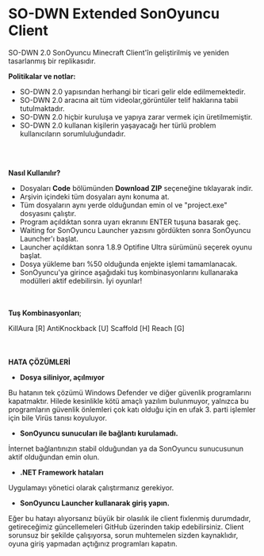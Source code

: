 # SO-DWN Extended SonOyuncu Client
SO-DWN 2.0 SonOyuncu Minecraft Client'în geliştirilmiş ve yeniden tasarlanmış bir replikasıdır.

**Politikalar ve notlar:**
- SO-DWN 2.0 yapısından herhangi bir ticari gelir elde edilmemektedir.
- SO-DWN 2.0 aracına ait tüm videolar,görüntüler telif haklarına tabii tutulmaktadır.
- SO-DWN 2.0 hiçbir kuruluşa ve yapıya zarar vermek için üretilmemiştir.
- SO-DWN 2.0 kullanan kişilerin yaşayacağı her türlü problem kullanıcıların sorumluluğundadır.

‏‏‏‏‏‏‏‏   
‏‏‏‏‏‏‏‏   

**Nasıl Kullanılır?**
- Dosyaları **Code** bölümünden **Download ZIP** seçeneğine tıklayarak indir.
- Arşivin içindeki tüm dosyaları aynı konuma at.
- Tüm dosyaların aynı yerde olduğundan emin ol ve "project.exe" dosyasını çalıştır.
- Program açıldıktan sonra uyarı ekranını ENTER tuşuna basarak geç.
- Waiting for SonOyuncu Launcher yazısını gördükten sonra SonOyuncu Launcher'ı başlat.
- Launcher açıldıktan sonra 1.8.9 Optifine Ultra sürümünü seçerek oyunu başlat.
- Dosya yükleme barı %50 olduğunda enjekte işlemi tamamlanacak.
- SonOyuncu'ya girince aşağıdaki tuş kombinasyonlarını kullanaraka modülleri aktif edebilirsin. İyi oyunlar!
‏‏‏‏‏‏‏‏   
‏‏‏‏‏‏‏‏   
‏‏‏‏‏‏‏‏   


**Tuş Kombinasyonları**;

KillAura [R]
AntiKnockback [U]
Scaffold [H]
Reach [G]
‏‏‏‏‏‏‏‏   
‏‏‏‏‏‏‏‏   
‏‏‏‏‏‏‏‏   
‏‏‏‏‏‏‏‏   
**HATA ÇÖZÜMLERİ**

- **Dosya siliniyor, açılmıyor**

Bu hatanın tek çözümü Windows Defender ve diğer güvenlik programlarını kapatmaktır.
Hilede kesinlikle kötü amaçlı yazılım bulunmuyor, yalnızca bu programların güvenlik önlemleri çok katı olduğu için en ufak 3. parti işlemler için bile Virüs tanısı koyuluyor.

- **SonOyuncu sunucuları ile bağlantı kurulamadı.**

İnternet bağlantınızın stabil olduğundan ya da SonOyuncu sunucusunun aktif olduğundan emin olun.

- **.NET Framework hataları**

Uygulamayı yönetici olarak çalıştırmanız gerekiyor.

- **SonOyuncu Launcher kullanarak giriş yapın.**

Eğer bu hatayı alıyorsanız büyük bir olasılık ile client fixlenmiş durumdadır, getireceğimiz güncellemeleri GitHub üzerinden takip edebilirsiniz.
Client sorunsuz bir şekilde çalışıyorsa, sorun muhtemelen sizden kaynaklıdır, oyuna giriş yapmadan açtığınız programları kapatın.
